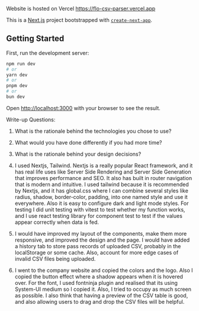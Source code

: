 Website is hosted on Vercel
https://flo-csv-parser.vercel.app

This is a [Next.js](https://nextjs.org) project bootstrapped with [`create-next-app`](https://nextjs.org/docs/app/api-reference/cli/create-next-app).

## Getting Started

First, run the development server:

```bash
npm run dev
# or
yarn dev
# or
pnpm dev
# or
bun dev
```

Open [http://localhost:3000](http://localhost:3000) with your browser to see the result.

Write-up Questions:
1. What is the rationale behind the technologies you chose to use?
2. What would you have done differently if you had more time?
3. What is the rationale behind your design decisions?

1. I used Nextjs, Tailwind. Nextjs is a really popular React framework, and it has real life uses like Server Side Rendering and Server Side Generation that improves performance and SEO. It also has built in router navigation that is modern and intuitive. I used tailwind because it is recommended by Nextjs, and it has global.css where I can combine several styles like radius, shadow, border-color, padding, into one named style and use it everywhere. Also it is easy to configure dark and light mode styles. For testing I did unit testing with vitest to test whether my function works, and I use react testing library for component test to test if the values appear correctly when data is fed.

2. I would have improved my layout of the components, make them more responsive, and improved the design and the page. I would have added a history tab to store pass records of uploaded CSV, probably in the localStorage or some cache. Also, account for more edge cases of invalid CSV files being uploaded.

3. I went to the company website and copied the colors and the logo. Also I copied the button effect where a shadow appears when it is hovered over. For the font, I used fontninja plugin and realised that its using System-UI medium so I copied it. Also, I tried to occupy as much screen as possible. I also think that having a preview of the CSV table is good, and also allowing users to drag and drop the CSV files will be helpful.
